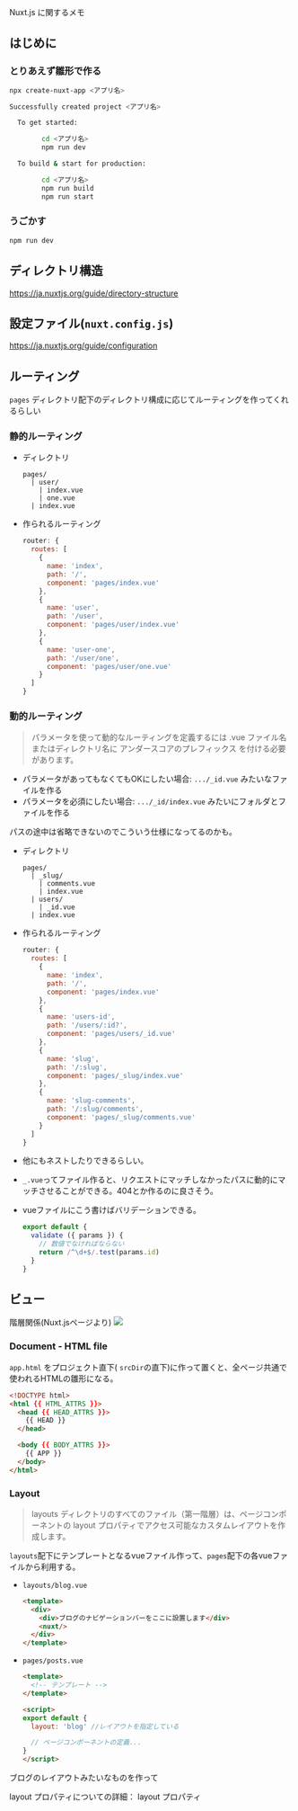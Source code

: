 Nuxt.js に関するメモ

## はじめに

### とりあえず雛形で作る

```sh
npx create-nuxt-app <アプリ名>

Successfully created project <アプリ名>

  To get started:

        cd <アプリ名>
        npm run dev

  To build & start for production:

        cd <アプリ名>
        npm run build
        npm run start
```

### うごかす
```sh
npm run dev
```

## ディレクトリ構造
https://ja.nuxtjs.org/guide/directory-structure

## 設定ファイル(`nuxt.config.js`)
https://ja.nuxtjs.org/guide/configuration


## ルーティング
`pages` ディレクトリ配下のディレクトリ構成に応じてルーティングを作ってくれるらしい

### 静的ルーティング
+ ディレクトリ
  ```
  pages/
    | user/
      | index.vue
      | one.vue
    | index.vue
  ```

+ 作られるルーティング
  ```js
  router: {
    routes: [
      {
        name: 'index',
        path: '/',
        component: 'pages/index.vue'
      },
      {
        name: 'user',
        path: '/user',
        component: 'pages/user/index.vue'
      },
      {
        name: 'user-one',
        path: '/user/one',
        component: 'pages/user/one.vue'
      }
    ]
  }
  ```

### 動的ルーティング
> パラメータを使って動的なルーティングを定義するには .vue ファイル名またはディレクトリ名に アンダースコアのプレフィックス を付ける必要があります。

+ パラメータがあってもなくてもOKにしたい場合: `.../_id.vue` みたいなファイルを作る
+ パラメータを必須にしたい場合: `.../_id/index.vue` みたいにフォルダとファイルを作る

パスの途中は省略できないのでこういう仕様になってるのかも。

+ ディレクトリ
  ```
  pages/
    | _slug/
      | comments.vue
      | index.vue
    | users/
      | _id.vue
    | index.vue
  ```

+ 作られるルーティング
  ```js
  router: {
    routes: [
      {
        name: 'index',
        path: '/',
        component: 'pages/index.vue'
      },
      {
        name: 'users-id',
        path: '/users/:id?',
        component: 'pages/users/_id.vue'
      },
      {
        name: 'slug',
        path: '/:slug',
        component: 'pages/_slug/index.vue'
      },
      {
        name: 'slug-comments',
        path: '/:slug/comments',
        component: 'pages/_slug/comments.vue'
      }
    ]
  }
  ```

+ 他にもネストしたりできるらしい。

+ `_.vue`ってファイル作ると、リクエストにマッチしなかったパスに動的にマッチさせることができる。404とか作るのに良さそう。

+ vueファイルにこう書けばバリデーションできる。
  ```js
  export default {
    validate ({ params }) {
      // 数値でなければならない
      return /^\d+$/.test(params.id)
    }
  }
  ```

## ビュー

階層関係(Nuxt.jsページより)
![](https://ja.nuxtjs.org/nuxt-views-schema.svg)


### Document - HTML file
`app.html` をプロジェクト直下( `srcDir`の直下)に作って置くと、全ページ共通で使われるHTMLの雛形になる。
```html
<!DOCTYPE html>
<html {{ HTML_ATTRS }}>
  <head {{ HEAD_ATTRS }}>
    {{ HEAD }}
  </head>

  <body {{ BODY_ATTRS }}>
    {{ APP }}
  </body>
</html>
```


### Layout
> layouts ディレクトリのすべてのファイル（第一階層）は、ページコンポーネントの layout プロパティでアクセス可能なカスタムレイアウトを作成します。

`layouts`配下にテンプレートとなるvueファイル作って、`pages`配下の各vueファイルから利用する。


+ `layouts/blog.vue`
  ```html
  <template>
    <div>
      <div>ブログのナビゲーションバーをここに設置します</div>
      <nuxt/>
    </div>
  </template>
  ```

+ `pages/posts.vue`
  ```html
  <template>
    <!-- テンプレート -->
  </template>

  <script>
  export default {
    layout: 'blog' //レイアウトを指定している

    // ページコンポーネントの定義...
  }
  </script>
  ```

ブログのレイアウトみたいなものを作って

layout プロパティについての詳細： layout プロパティ